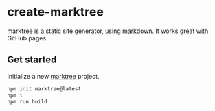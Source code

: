 # create-marktree
marktree is a static site generator, using markdown. It works great with GitHub pages.

## Get started
Initialize a new [marktree](https://github.com/magnetenstad/marktree) project.
```sh
npm init marktree@latest
npm i
npm run build
```

